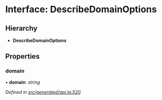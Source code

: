 # Interface: DescribeDomainOptions

## Hierarchy

* **DescribeDomainOptions**

## Properties

###  domain

• **domain**: *string*

*Defined in [src/generated/api.ts:520](https://github.com/mailslurp/mailslurp-client-ts-js/blob/4ca018b/src/generated/api.ts#L520)*
